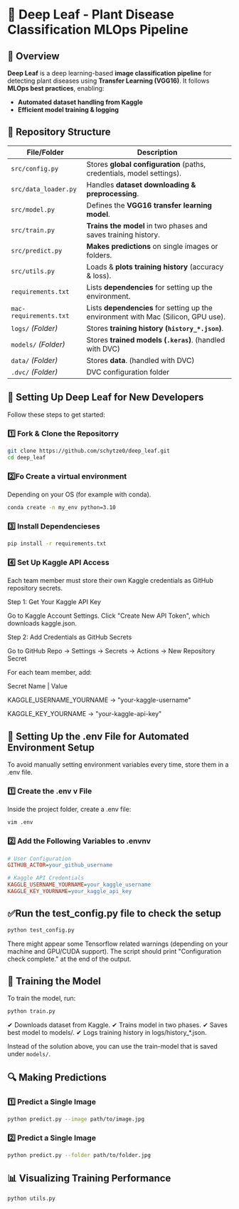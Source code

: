 # 🌱 Deep Leaf - Plant Disease Classification MLOps Pipeline

## 📌 Overview
**Deep Leaf** is a deep learning-based **image classification pipeline** for detecting plant diseases using **Transfer Learning (VGG16)**. It follows **MLOps best practices**, enabling:
- **Automated dataset handling from Kaggle**
- **Efficient model training & logging**

## 📂 Repository Structure
| File/Folder            | Description |
|------------------------|-------------|
| `src/config.py`           | Stores **global configuration** (paths, credentials, model settings). |
| `src/data_loader.py`      | Handles **dataset downloading & preprocessing**. |
| `src/model.py`            | Defines the **VGG16 transfer learning model**. |
| `src/train.py`            | **Trains the model** in two phases and saves training history. |
| `src/predict.py`          | **Makes predictions** on single images or folders. |
| `src/utils.py`            | Loads & **plots training history** (accuracy & loss). |
| `requirements.txt`    | Lists **dependencies** for setting up the environment. |
| `mac-requirements.txt`    | Lists **dependencies** for setting up the environment with Mac (Silicon, GPU use). |
| `logs/` _(Folder)_    | Stores **training history (`history_*.json`)**. |
| `models/` _(Folder)_  | Stores **trained models (`.keras`)**. (handled with DVC) |
| `data/` _(Folder)_  | Stores **data**. (handled with DVC) |
| `.dvc/` _(Folder)_  | DVC configuration folder |

## 🚀 **Setting Up Deep Leaf for New Developers**
Follow these steps to get started:

### **1️⃣ Fork & Clone the Repositorry**
```sh
git clone https://github.com/schytze0/deep_leaf.git
cd deep_leaf
```

### **2️⃣Fo Create a virtual environment**
Depending on your OS (for example with conda).
```sh
conda create -n my_env python=3.10  
```

### **3️⃣ Install Dependencieses**
```sh
pip install -r requirements.txt
```


### **4️⃣ Set Up Kaggle API Access**
Each team member must store their own Kaggle credentials as GitHub repository secrets.

Step 1: Get Your Kaggle API Key

Go to Kaggle Account Settings.
Click "Create New API Token", which downloads kaggle.json.

Step 2: Add Credentials as GitHub Secrets

Go to GitHub Repo → Settings → Secrets → Actions → New Repository Secret

For each team member, add:

Secret Name	|	Value

KAGGLE_USERNAME_YOURNAME -> "your-kaggle-username"

KAGGLE_KEY_YOURNAME -> "your-kaggle-api-key"


## **🔑 Setting Up the .env File for Automated Environment Setup**

To avoid manually setting environment variables every time, store them in a .env file.

### **1️⃣ Create the .env v File**
Inside the project folder, create a .env file:
```sh
vim .env
```

### **2️⃣ Add the Following Variables to .envnv**
```ini
# User Configuration
GITHUB_ACTOR=your_github_username

# Kaggle API Credentials
KAGGLE_USERNAME_YOURNAME=your_kaggle_username
KAGGLE_KEY_YOURNAME=your_kaggle_api_key
```

## **✅Run the test_config.py file to check the setup**
```sh
python test_config.py
```

There might appear some Tensorflow related warnings (depending on your machine and GPU/CUDA support). The script  should print "Configuration check complete." at the end of the output.

## **🔄 Training the Model**

To train the model, run:
```sh
python train.py
```

✔ Downloads dataset from Kaggle.
✔ Trains model in two phases.
✔ Saves best model to models/.
✔ Logs training history in logs/history_*.json.

Instead of the solution above, you can use the train-model that is saved under `models/`. 

## **🔍 Making Predictions**

### **1️⃣ Predict a Single Image**
```sh
python predict.py --image path/to/image.jpg
```

### **2️⃣ Predict a Single Image**
```sh
python predict.py --folder path/to/folder.jpg
```

## **📊 Visualizing Training Performance**
```sh
python utils.py
```
